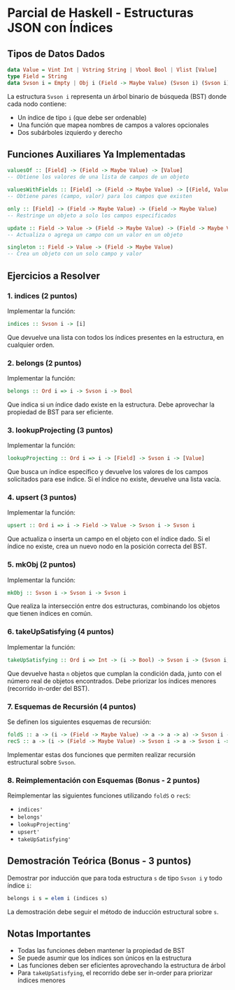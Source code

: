 # Parcial de Haskell - Estructuras JSON con Índices

## Tipos de Datos Dados

```haskell
data Value = Vint Int | Vstring String | Vbool Bool | Vlist [Value]
type Field = String
data Svson i = Empty | Obj i (Field -> Maybe Value) (Svson i) (Svson i)
```

La estructura `Svson i` representa un árbol binario de búsqueda (BST) donde cada nodo contiene:
- Un índice de tipo `i` (que debe ser ordenable)
- Una función que mapea nombres de campos a valores opcionales
- Dos subárboles izquierdo y derecho

## Funciones Auxiliares Ya Implementadas

```haskell
valuesOf :: [Field] -> (Field -> Maybe Value) -> [Value]
-- Obtiene los valores de una lista de campos de un objeto

valuesWithFields :: [Field] -> (Field -> Maybe Value) -> [(Field, Value)]
-- Obtiene pares (campo, valor) para los campos que existen

only :: [Field] -> (Field -> Maybe Value) -> (Field -> Maybe Value)
-- Restringe un objeto a solo los campos especificados

update :: Field -> Value -> (Field -> Maybe Value) -> (Field -> Maybe Value)
-- Actualiza o agrega un campo con un valor en un objeto

singleton :: Field -> Value -> (Field -> Maybe Value)
-- Crea un objeto con un solo campo y valor
```

## Ejercicios a Resolver

### 1. indices (2 puntos)
Implementar la función:
```haskell
indices :: Svson i -> [i]
```
Que devuelve una lista con todos los índices presentes en la estructura, en cualquier orden.

### 2. belongs (2 puntos)
Implementar la función:
```haskell
belongs :: Ord i => i -> Svson i -> Bool
```
Que indica si un índice dado existe en la estructura. Debe aprovechar la propiedad de BST para ser eficiente.

### 3. lookupProjecting (3 puntos)
Implementar la función:
```haskell
lookupProjecting :: Ord i => i -> [Field] -> Svson i -> [Value]
```
Que busca un índice específico y devuelve los valores de los campos solicitados para ese índice. Si el índice no existe, devuelve una lista vacía.

### 4. upsert (3 puntos)
Implementar la función:
```haskell
upsert :: Ord i => i -> Field -> Value -> Svson i -> Svson i
```
Que actualiza o inserta un campo en el objeto con el índice dado. Si el índice no existe, crea un nuevo nodo en la posición correcta del BST.

### 5. mkObj (2 puntos)
Implementar la función:
```haskell
mkObj :: Svson i -> Svson i -> Svson i
```
Que realiza la intersección entre dos estructuras, combinando los objetos que tienen índices en común.

### 6. takeUpSatisfying (4 puntos)
Implementar la función:
```haskell
takeUpSatisfying :: Ord i => Int -> (i -> Bool) -> Svson i -> (Svson i, Int)
```
Que devuelve hasta `n` objetos que cumplan la condición dada, junto con el número real de objetos encontrados. Debe priorizar los índices menores (recorrido in-order del BST).

### 7. Esquemas de Recursión (4 puntos)
Se definen los siguientes esquemas de recursión:

```haskell
foldS :: a -> (i -> (Field -> Maybe Value) -> a -> a -> a) -> Svson i -> a
recS :: a -> (i -> (Field -> Maybe Value) -> Svson i -> a -> Svson i -> a -> a) -> Svson i -> a
```

Implementar estas dos funciones que permiten realizar recursión estructural sobre `Svson`.

### 8. Reimplementación con Esquemas (Bonus - 2 puntos)
Reimplementar las siguientes funciones utilizando `foldS` o `recS`:
- `indices'`
- `belongs'`
- `lookupProjecting'`
- `upsert'`
- `takeUpSatisfying'`

## Demostración Teórica (Bonus - 3 puntos)

Demostrar por inducción que para toda estructura `s` de tipo `Svson i` y todo índice `i`:

```haskell
belongs i s = elem i (indices s)
```

La demostración debe seguir el método de inducción estructural sobre `s`.

## Notas Importantes

- Todas las funciones deben mantener la propiedad de BST
- Se puede asumir que los índices son únicos en la estructura
- Las funciones deben ser eficientes aprovechando la estructura de árbol
- Para `takeUpSatisfying`, el recorrido debe ser in-order para priorizar índices menores